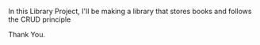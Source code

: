 In this Library Project, I'll be making a library that stores books and follows the CRUD principle

Thank You.